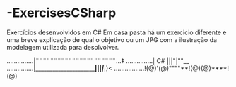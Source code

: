 # -ExercisesCSharp
Exercícios  desenvolvidos em C#
Em casa pasta há um exercicio diferente e uma breve explicação de qual o 
objetivo ou um JPG com a ilustração da modelagem utilizada para desolvolver.

...............|¨¨¨¨¨¨¨¨¨¨¨¨¨¨¨¨¨¨¨¨¨¨...‡ 
...............|      C#              |||"|""\__ 
...............|_______________________|||_|___|)< 
.................!(@)'(@)""""**!(@)(@)****!(@) 
